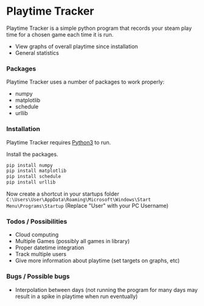 # Playtime Tracker


Playtime Tracker is a simple python program that records your steam play time for a chosen game each time it is run.

  - View graphs of overall playtime since installation
  - General statistics

### Packages

Playtime Tracker uses a number of packages to work properly:

* numpy
* matplotlib
* schedule
* urllib

### Installation

Playtime Tracker requires [Python3](https://www.python.org/downloads/) to run.

Install the packages.

```sh
pip install numpy
pip install matplotlib
pip install schedule
pip install urllib
```
Now create a shortcut in your startups folder
`C:\Users\User\AppData\Roaming\Microsoft\Windows\Start Menu\Programs\Startup`
(Replace "User" with your PC Username)

### Todos / Possibilities

 - Cloud computing
 - Multiple Games (possibly all games in library)
 - Proper datetime integration
 - Track multiple users
 - Give more information about playtime (set targets on graphs, etc)
 
### Bugs / Possible bugs
 - Interpolation between days (not running the program for many days may result in a spike in playtime when run eventually)
